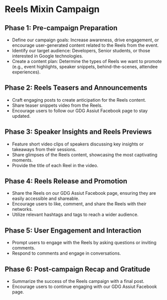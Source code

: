 # Reels Mixin Campaign

## Phase 1: Pre-campaign Preparation

- Define our campaign goals: Increase awareness, drive engagement, or encourage user-generated content related to the Reels from the event.
- Identify our target audience: Developers, Senior students, or those interested in Google technologies.
- Create a content plan: Determine the types of Reels we want to promote (e.g., event highlights, speaker snippets, behind-the-scenes, attendee experiences).

## Phase 2: Reels Teasers and Announcements

- Craft engaging posts to create anticipation for the Reels content.
- Share teaser snippets video from the Reels.
- Encourage users to follow our GDG Assiut Facebook page to stay updated.

## Phase 3: Speaker Insights and Reels Previews

- Feature short video clips of speakers discussing key insights or takeaways from their sessions.
- Share glimpses of the Reels content, showcasing the most captivating moments.
- Provide the title of each Reel in the video.

## Phase 4: Reels Release and Promotion

- Share the Reels on our GDG Assiut Facebook page, ensuring they are easily accessible and shareable.
- Encourage users to like, comment, and share the Reels with their networks.
- Utilize relevant hashtags and tags to reach a wider audience.

## Phase 5: User Engagement and Interaction

- Prompt users to engage with the Reels by asking questions or inviting comments.
- Respond to comments and engage in conversations.

## Phase 6: Post-campaign Recap and Gratitude

- Summarize the success of the Reels campaign with a final post.
- Encourage users to continue engaging with our GDG Assiut Facebook page.
